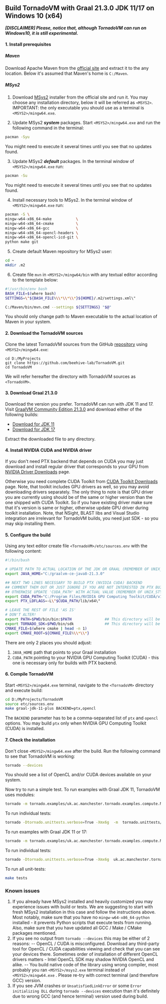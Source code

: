 ## Build TornadoVM with Graal 21.3.0 JDK 11/17 on Windows 10 (x64)


_**[DISCLAIMER] Please, notice that, although TornadoVM can run on Windows10, it is still experimental.**_

#### 1. Install prerequisites

##### Maven
Download Apache Maven from the [official site](https://maven.apache.org/download.cgi) and extract it to the any location. Below it's assumed that Maven's home is `C:/Maven`.
##### MSys2
1. Download [MSys2](https://www.msys2.org/) installer from the official site and run it. You may choose any installation directory, below it will be referred as `<MSYS2>`. IMPORTANT: the only executable you should use as a terminal is `<MSYS2>/mingw64.exe`.

2. Update MSys2 _**system**_ packages. Start `<MSYS2>/mingw64.exe` and run the following command in the terminal:
```bash
pacman -Syu
```
You might need to execute it several times until you see that no updates found.

3. Update MSys2 _**default**_ packages. In the terminal window of `<MSYS2>/mingw64.exe` run:
```bash
pacman -Su
```
You might need to execute it several times until you see that no updates found.

4. Install necessary tools to MSys2. In the terminal window of `<MSYS2>/mingw64.exe` run:
```bash
pacman -S \
mingw-w64-x86_64-make           \
mingw-w64-x86_64-cmake          \
mingw-w64-x86_64-gcc            \
mingw-w64-x86_64-opencl-headers \
mingw-w64-x86_64-opencl-icd-git \
python make git
```

5. Create default Maven repository for MSys2 user:
```bash
cd ~
mkdir .m2
```

6. Create file `mvn` in `<MSYS2>/mingw64/bin` with any textual editor according to the template below:
```bash
#!/usr/bin/env bash
BASH_FILE=$(where bash)
SETTINGS=\"${BASH_FILE%\\*\\*\\*}${HOME}/.m2/settings.xml\"

C:/Maven/bin/mvn.cmd --settings ${SETTINGS} "$@"
```
You should only change path to Maven executable to the actual location of Maven in your system.

#### 2. Download the TornadoVM sources
Clone the latest TornadoVM sources from the GitHub [repository](https://github.com/beehive-lab/TornadoVM) using `<MSYS2>/mingw64.exe`:
```
cd D:/MyProjects
git clone https://github.com/beehive-lab/TornadoVM.git
cd TornadoVM
```
We will refer hereafter the directory with TornadoVM sources as `<TornadoVM>`.

#### 3. Download Graal 21.3.0

Download the version you prefer. TornadoVM can run with JDK 11 and 17. Visit [GraalVM Community Edition 21.3.0](https://github.com/graalvm/graalvm-ce-builds/releases/tag/vm-21.3.0) and download either of the following builds:
- [Download for JDK 11](https://github.com/graalvm/graalvm-ce-builds/releases/download/vm-21.3.0/graalvm-ce-java11-windows-amd64-21.3.0.zip)
- [Download for JDK 17](https://github.com/graalvm/graalvm-ce-builds/releases/download/vm-21.3.0/graalvm-ce-java17-windows-amd64-21.3.0.zip)

Extract the downloaded file to any directory.

#### 4. Install NVIDIA CUDA and NVIDIA driver
If you don't need PTX backend that depends on CUDA you may just download and install regular driver that corresponds to your GPU from [NVIDIA Driver Downloads](https://www.nvidia.com/Download/index.aspx) page. 

Otherwise you need complete CUDA Toolkit from [CUDA Toolkit Downloads](https://developer.nvidia.com/cuda-downloads?target_os=Windows&target_arch=x86_64) page. Note, that toolkit includes GPU drivers as well, so you may avoid downloading drivers separately. The only thing to note is that GPU driver you are currently using should be of the same or higher version than the one shipped with CUDA Toolkit. So if you have existing driver make sure that it's version is same or higher, otherwise update GPU driver during toolkit installation. Note, that NSight, BLAST libs and Visual Studio integration are irrelevant for TornadoVM builds, you need just SDK - so you may skip installing them.

#### 5. Configure the build
Using any text editor create file `<TornadoVM>/etc/sources.env`  with the following content:
```bash
#!/bin/bash

# UPDATE PATH TO ACTUAL LOCATION OF THE JDK OR GRAAL (REMEMBER OF UNIX_STYLE SLASHES AND SPACES!!!)
export JAVA_HOME="C:/graalvm-ce-java8-21.3.0"

## NEXT TWO LINES NECESSARY TO BUILD PTX (NVIDIA CUDA) BACKEND
## COMMENT THEM OUT OR JUST IGNORE IF YOU ARE NOT INTERESTED IN PTX BUILD
## OTHERWISE UPDATE 'CUDA_PATH' WITH ACTUAL VALUE (REMEMBER OF UNIX_STYLE SLASHES AND SPACES!!!)
export CUDA_PATH="C:/Program Files/NVIDIA GPU Computing Toolkit/CUDA/v11.2"
export PTX_LDFLAGS=-L\"$CUDA_PATH/lib/x64\"

# LEAVE THE REST OF FILE 'AS IS'
# DON'T ALTER!
export PATH=$PWD/bin/bin:$PATH               ## This directory will be automatically generated during Tornado compilation
export TORNADO_SDK=$PWD/bin/sdk              ## This directory will be automatically generated during Tornado compilation
CMAKE_FILE=$(where cmake | head -n 1)
export CMAKE_ROOT=${CMAKE_FILE%\\*\\*}
```
There are only 2 places you should adjust:
1. `JAVA_HOME` path that points to your Graal installation
2. `CUDA_PATH` pointing to your NVIDIA GPU Computing Toolkit (CUDA) - this one is necessary only for builds with PTX backend.

#### 6. Compile TornadoVM
Start `<MSYS2>/mingw64.exe` terminal, navigate to the `<TornadoVM>`  directory and execute build:
```bash
cd D:/MyProjects/TornadoVM
source etc/sources.env
make graal-jdk-11-plus BACKEND=ptx,opencl
```

The `BACKEND` parameter has to be a comma-separated list of `ptx` and `opencl` options. You may build `ptx` only when NVIDIA GPU Computing Toolkit (CUDA) is installed.

#### 7. Check the installation 

Don't close `<MSYS2>/mingw64.exe` after the build. Run the following command to see that TornadoVM is working:
```bash
tornado --devices
```
You should see a list of OpenCL and/or CUDA devices available on your system.

Now try to run a simple test. To run examples with Graal JDK 11, TornadoVM uses modules:
```bash 
tornado -m tornado.examples/uk.ac.manchester.tornado.examples.compute.MatrixMultiplication2D 512
```

To run individual tests:
```bash
tornado -Dtornado.unittests.verbose=True -Xmx6g  -m  tornado.unittests/uk.ac.manchester.tornado.unittests.tools.TornadoTestRunner uk.ac.manchester.tornado.unittests.arrays.TestArrays
```

To run examples with Graal JDK 11 or 17:
```bash 
tornado -m tornado.examples/uk.ac.manchester.tornado.examples.compute.MatrixMultiplication2D 512
```

To run individual tests:
```bash
tornado -Dtornado.unittests.verbose=True -Xmx6g  uk.ac.manchester.tornado.unittests.tools.TornadoTestRunner uk.ac.manchester.tornado.unittests.arrays.TestArrays
```

To run all unit-tests:
```bash
make tests
```

### Known issues
1. If you already have MSys2 installed and heavily customized you may experience issues with build or tests. We are suggesting to start with fresh MSys2 installation in this case and follow the instructions above. Most notably, make sure that you have no `mingw-w64-x86_64-python` installed - it prevents Python scripts that execute tests from running. Also, make sure that you have updated all GCC / Make / CMake packages mentioned.
2. If you see no output from `tornado --devices` this may be either of 2 reasons:
-- OpenCL / CUDA is misconfigured. Download any third-party tool for OpenCL / CUDA capabilities viewing and check that you can see your devices there. Sometimes order of installation of different OpenCL drivers matters - Intel OpenCL SDK may shadow NVIDIA OpenCL and alike.
-- You build native code of the library using wrong compiler, most probably you ran `<MSYS2>/msys2.exe` terminal instead of `<MSYS2>/mingw64.exe` . Please re-try with correct terminal (and therefore GCC) version.
3. If you see JVM crashes or `UnsatisfiedLinkError` or some `Error initializing DLL` during `tornado --devices` execution than it's definitely due to wrong GCC (and hence terminal) version used during build.
